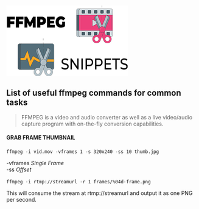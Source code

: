 ![FFmpeg Snippets](/FFMPEG-Snippets.png)

## List of useful ffmpeg commands for common tasks

> FFMPEG is a video and audio converter as well as a live video/audio capture program with on-the-fly conversion capabilities.

#### GRAB FRAME THUMBNAIL    

  `ffmpeg -i vid.mov -vframes 1 -s 320x240 -ss 10 thumb.jpg`

  -vframes  *Single Frame*<br/>
  -ss       *Offset*

  `ffmpeg -i rtmp://streamurl -r 1 frames/%04d-frame.png`

  This will consume the stream at rtmp://streamurl and output it as one PNG per second.

